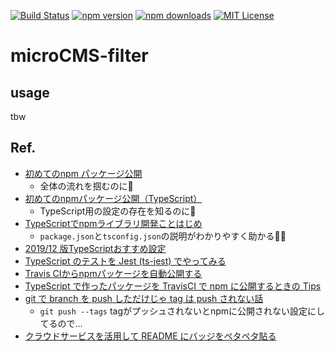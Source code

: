 [![Build Status](https://travis-ci.org/hache9669/microCMS-filter.svg?branch=master)](https://travis-ci.org/hache9669/my-first-npm-module)
[![npm version](http://img.shields.io/npm/v/microCMS-filter)](https://www.npmjs.com/package/@hache9669/my-first-npm-module)
[![npm downloads](https://img.shields.io/npm/dt/microCMS-filter)](https://www.npmjs.com/package/@hache9669/my-first-npm-module)
[![MIT License](http://img.shields.io/badge/license-MIT-blue.svg?style=flat)](LICENSE)

# microCMS-filter
## usage
tbw

## Ref.
- [初めてのnpm パッケージ公開](https://qiita.com/TsutomuNakamura/items/f943e0490d509f128ae2)
  - 全体の流れを掴むのに🙆
- [初めてのnpmパッケージ公開（TypeScript）](https://qiita.com/kik4/items/5a89b413882af629bb8a)
  - TypeScript用の設定の存在を知るのに🙆
- [TypeScriptでnpmライブラリ開発ことはじめ](https://qiita.com/saltyshiomix/items/d889ba79978dadba63fd)
  - `package.json`と`tsconfig.json`の説明がわかりやすく助かる🙇‍♂
- [2019/12 版TypeScriptおすすめ設定](https://qiita.com/masayukimuto/items/a2b4ced41ac24dba1b9a)
- [TypeScript のテストを Jest (ts-jest) でやってみる](https://qiita.com/mangano-ito/items/99dedf88d972e7e631b7)
- [Travis CIからnpmパッケージを自動公開する](https://wp-kyoto.net/publish-my-nodejs-packages-by-travis-ci-automatically/)
- [TypeScript で作ったパッケージを TravisCI で npm に公開するときの Tips](https://qiita.com/naokikimura/items/f1c8903eec86ec1de655)
- [git で branch を push しただけじゃ tag は push されない話](https://qiita.com/aki_55p/items/530754ac6e861122f29b)
  - `git push --tags` tagがプッシュされないとnpmに公開されない設定にしてるので…
- [クラウドサービスを活用して README にバッジをペタペタ貼る](https://qiita.com/dtan4/items/13b0ea9edf5b99926446)
